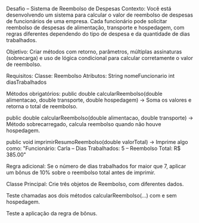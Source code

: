 Desafio – Sistema de Reembolso de Despesas
Contexto:
Você está desenvolvendo um sistema para calcular o valor de reembolso de despesas de funcionários de uma empresa. Cada funcionário pode solicitar reembolso de despesas de alimentação, transporte e hospedagem, com regras diferentes dependendo do tipo de despesa e da quantidade de dias trabalhados.

Objetivo:
Criar métodos com retorno, parâmetros, múltiplas assinaturas (sobrecarga) e uso de lógica condicional para calcular corretamente o valor de reembolso.

Requisitos:
Classe: Reembolso
Atributos:
String nomeFuncionario
int diasTrabalhados

Métodos obrigatórios:
public double calcularReembolso(double alimentacao, double transporte, double hospedagem)
→ Soma os valores e retorna o total de reembolso.

public double calcularReembolso(double alimentacao, double transporte)
→ Método sobrecarregado, calcula reembolso quando não houve hospedagem.

public void imprimirResumoReembolso(double valorTotal)
→ Imprime algo como:
"Funcionário: Carla – Dias Trabalhados: 5 – Reembolso Total: R$ 385.00"

Regra adicional:
Se o número de dias trabalhados for maior que 7, aplicar um bônus de 10% sobre o reembolso total antes de imprimir.

Classe Principal:
Crie três objetos de Reembolso, com diferentes dados.

Teste chamadas aos dois métodos calcularReembolso(...) com e sem hospedagem.

Teste a aplicação da regra de bônus.
